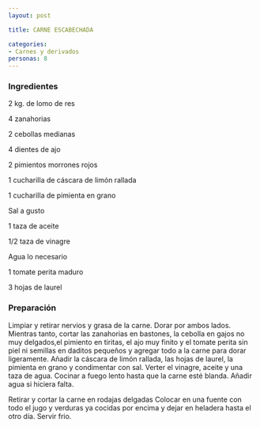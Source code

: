 ```yaml
---
layout: post

title: CARNE ESCABECHADA

categories:
- Carnes y derivados
personas: 8 
---
```

<h3>Ingredientes</h3>
2 kg. de lomo de res

4 zanahorias

2 cebollas medianas

4 dientes de ajo

2 pimientos morrones rojos

1 cucharilla de cáscara de limón rallada

1 cucharilla de pimienta en grano

Sal a gusto

1 taza de aceite

1/2 taza de vinagre

Agua lo necesario

1 tomate perita maduro

3 hojas de laurel

<h3>Preparación</h3>
Limpiar y retirar nervios y grasa de la carne. Dorar por ambos lados. Mientras tanto, cortar las zanahorias en bastones, la cebolla en gajos no muy delgados,el pimiento en tiritas, el ajo muy finito y el tomate perita sin piel ni semillas en daditos pequeños y agregar todo a la carne para dorar ligeramente. Añadir la cáscara de limón rallada, las hojas de laurel, la pimienta en grano y condimentar con sal. Verter el vinagre, aceite y una taza de agua. Cocinar a fuego lento hasta que la carne esté blanda. Añadir agua si hiciera falta.

Retirar y cortar la carne en rodajas delgadas Colocar en una fuente con todo el jugo y verduras ya cocidas por encima y dejar en heladera hasta el otro día. Servir frio.